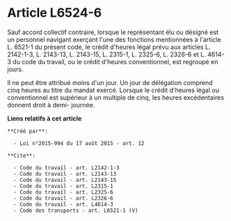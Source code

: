 # Article L6524-6

Sauf accord collectif contraire, lorsque le représentant élu ou désigné est un personnel navigant exerçant l'une des
fonctions mentionnées à l'article L. 6521-1 du présent code, le crédit d'heures légal prévu aux articles L. 2142-1-3, L.
2143-13, L. 2143-15, L. 2315-1, L. 2325-6, L. 2326-6 et L. 4614-3 du code du travail, ou le crédit d'heures conventionnel,
est regroupé en jours. 

Il ne peut être attribué moins d'un jour. Un jour de délégation comprend cinq heures au titre du mandat exercé. Lorsque le
crédit d'heures légal ou conventionnel est supérieur à un multiple de cinq, les heures excédentaires donnent droit à demi-
journée.

**Liens relatifs à cet article**

	**Créé par**:

	  - Loi n°2015-994 du 17 août 2015 - art. 12

	**Cite**:

	  - Code du travail - art. L2142-1-3
	  - Code du travail - art. L2143-13
	  - Code du travail - art. L2143-15
	  - Code du travail - art. L2315-1
	  - Code du travail - art. L2325-6
	  - Code du travail - art. L2326-6
	  - Code du travail - art. L4614-3
	  - Code des transports - art. L6521-1 (V)
